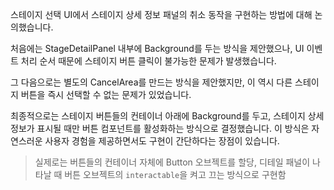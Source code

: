 스테이지 선택 UI에서 스테이지 상세 정보 패널의 취소 동작을 구현하는 방법에 대해 논의했습니다. 

처음에는 StageDetailPanel 내부에 Background를 두는 방식을 제안했으나, UI 이벤트 처리 순서 때문에 스테이지 버튼 클릭이 불가능한 문제가 발생했습니다. 

그 다음으로는 별도의 CancelArea를 만드는 방식을 제안했지만, 이 역시 다른 스테이지 버튼을 즉시 선택할 수 없는 문제가 있었습니다. 

최종적으로는 스테이지 버튼들의 컨테이너 아래에 Background를 두고, 스테이지 상세 정보가 표시될 때만 버튼 컴포넌트를 활성화하는 방식으로 결정했습니다. 이 방식은 자연스러운 사용자 경험을 제공하면서도 구현이 간단하다는 장점이 있습니다.

> 실제로는 버튼들의 컨테이너 자체에 Button 오브젝트를 할당, 디테일 패널이 나타날 때 버튼 오브젝트의 `interactable`을 켜고 끄는 방식으로 구현함


